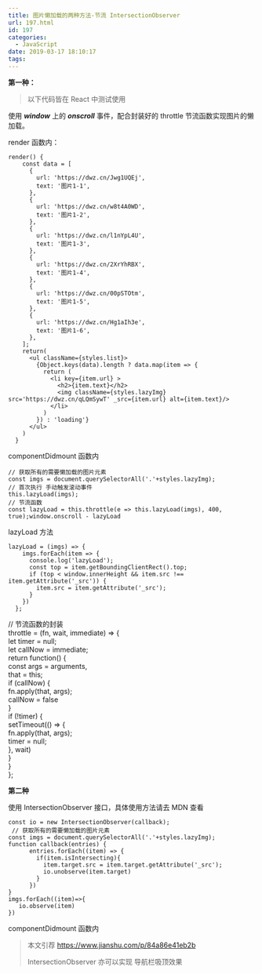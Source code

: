 ```yaml
---
title: 图片懒加载的两种方法-节流 IntersectionObserver
url: 197.html
id: 197
categories:
  - JavaScript
date: 2019-03-17 18:10:17
tags:
---
```


**第一种：**

> 以下代码皆在 React 中测试使用

使用 **_window_** 上的 **_onscroll_** 事件，配合封装好的 throttle 节流函数实现图片的懒加载。

render 函数内：

    render() {
        const data = [
          {
            url: 'https://dwz.cn/Jwg1UQEj',
            text: '图片1-1',
          },
          {
            url: 'https://dwz.cn/w8t4A0WD',
            text: '图片1-2',
          },
          {
            url: 'https://dwz.cn/l1nYpL4U',
            text: '图片1-3',
          },
          {
            url: 'https://dwz.cn/2XrYhRBX',
            text: '图片1-4',
          },
          {
            url: 'https://dwz.cn/00pSTOtm',
            text: '图片1-5',
          },
          {
            url: 'https://dwz.cn/Hg1aIh3e',
            text: '图片1-6',
          },
        ];
        return(
          <ul className={styles.list}>
            {Object.keys(data).length ? data.map(item => {
              return (
                <li key={item.url} >
                  <h2>{item.text}</h2>
                  <img className={styles.lazyImg} src='https://dwz.cn/qLQmSywT' _src={item.url} alt={item.text}/>
                </li>
              )
            }) : 'loading'}
          </ul>
        )
      }

componentDidmount 函数内

    // 获取所有的需要懒加载的图片元素
    const imgs = document.querySelectorAll('.'+styles.lazyImg);
    // 首次执行 手动触发滚动事件
    this.lazyLoad(imgs);
    // 节流函数
    const lazyLoad = this.throttle(e => this.lazyLoad(imgs), 400, true);window.onscroll - lazyLoad

lazyLoad 方法

    lazyLoad = (imgs) => {
        imgs.forEach(item => {
          console.log('lazyLoad');
          const top = item.getBoundingClientRect().top;
          if (top < window.innerHeight && item.src !== item.getAttribute('_src')) {
            item.src = item.getAttribute('_src');
          }
        })
      };

// 节流函数的封装  
throttle = (fn, wait, immediate) => {  
  let timer = null;  
  let callNow = immediate;  
  return function() {  
    const args = arguments,  
          that = this;  
    if (callNow) {  
      fn.apply(that, args);  
      callNow = false  
  }  
    if (!timer) {  
      setTimeout(() =\> {  
        fn.apply(that, args);  
        timer = null;  
      }, wait)  
    }  
  }  
};

**第二种**

使用 IntersectionObserver 接口，具体使用方法请去 MDN 查看

    const io = new IntersectionObserver(callback);
     // 获取所有的需要懒加载的图片元素
    const imgs = document.querySelectorAll('.'+styles.lazyImg);
    function callback(entries) {
          entries.forEach((item) => {
            if(item.isIntersecting){
              item.target.src = item.target.getAttribute('_src');
              io.unobserve(item.target)
            }
          })
    }
    imgs.forEach((item)=>{
       io.observe(item)
    })

componentDidmount 函数内

> 本文引荐 https://www.jianshu.com/p/84a86e41eb2b
> 
> IntersectionObserver 亦可以实现 导航栏吸顶效果